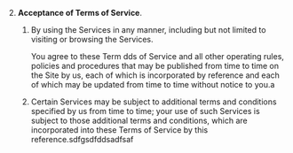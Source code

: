 ---
---


2. **Acceptance of Terms of Service**.

   1. By using the Services in any manner, including but not limited to visiting or browsing the Services.

      You agree to these Term dds of Service and all other operating rules, policies and procedures that may be published from time to time on the Site by us, each of which is incorporated by reference and each of which may be updated from time to time without notice to you.a

   2. Certain Services may be subject to additional terms and conditions specified by us from time to time; your use of such Services is subject to those additional terms and conditions, which are incorporated into these Terms of Service by this reference.sdfgsdfddsadfsaf